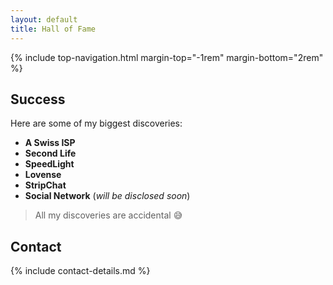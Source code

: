 ```yaml
---
layout: default
title: Hall of Fame
---
```


<!-- Begin of ugly CSS navigation styling hack -->
<style>a[href$="/fame"] { font-weight: bold; text-decoration: none; }</style>
<!-- End of ugly CSS navigation styling hack -->

{% include top-navigation.html margin-top="-1rem" margin-bottom="2rem" %}

## Success

Here are some of my biggest discoveries:

* __A Swiss ISP__
* __Second Life__
* __SpeedLight__
* __Lovense__
* __StripChat__
* __Social Network__ (_will be disclosed soon_)

> All my discoveries are accidental 😅

## Contact

{% include contact-details.md %}
